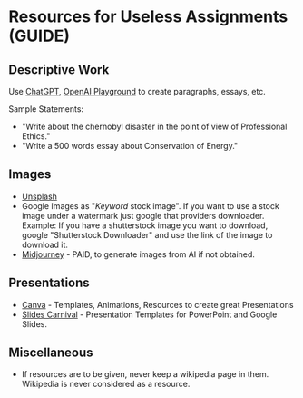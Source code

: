 # Resources for Useless Assignments (GUIDE)

## Descriptive Work
Use [ChatGPT](https://chat.openai.com/chat), [OpenAI Playground](https://beta.openai.com/playground) to create paragraphs, essays, etc.

Sample Statements: 
- "Write about the chernobyl disaster in the point of view of Professional Ethics."
- "Write a 500 words essay about Conservation of Energy."

## Images
- [Unsplash](https://unsplash.com/)
- Google Images as "*Keyword* stock image". If you want to use a stock image under a watermark just google that providers downloader. Example: If you have a shutterstock image you want to download, google "Shutterstock Downloader" and use the link of the image to download it.
- [Midjourney](https://midjourney.com) - PAID, to generate images from AI if not obtained.

## Presentations
- [Canva](https://www.canva.com/) - Templates, Animations, Resources to create great Presentations
- [Slides Carnival](https://www.slidescarnival.com/) - Presentation Templates for PowerPoint and Google Slides.

## Miscellaneous
- If resources are to be given, never keep a wikipedia page in them. Wikipedia is never considered as a resource.
